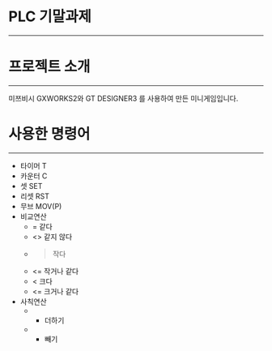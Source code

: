 # PLC 기말과제

***

# 프로젝트 소개

***

미쯔비시 GXWORKS2와 GT DESIGNER3 를 사용하여 만든 미니게임입니다. 

# 사용한 명령어 

***

* 타이머 T
* 카운터 C
* 셋     SET
* 리셋   RST
* 무브   MOV(P)
* 비교연산
  * =  같다
  * <> 같지 않다
  * >  작다
  * <= 작거나 같다
  * <  크다
  * <= 크거나 같다
* 사칙연산
  * + 더하기
  * - 빼기
  
